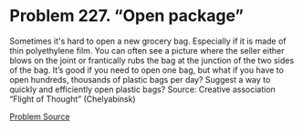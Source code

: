 # Problem 227. “Open package”

Sometimes it's hard to open a new grocery bag. Especially if it is made of thin polyethylene film. You can often see a picture where the seller either blows on the joint or frantically rubs the bag at the junction of the two sides of the bag. It’s good if you need to open one bag, but what if you have to open hundreds, thousands of plastic bags per day? Suggest a way to quickly and efficiently open plastic bags? Source: Creative association “Flight of Thought” (Chelyabinsk)

[Problem Source](https://www.trizland.ru/tasks/5108/)